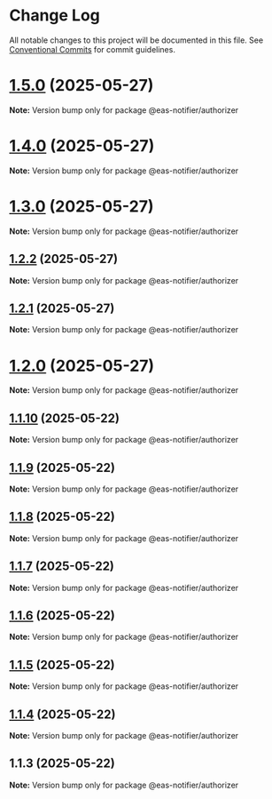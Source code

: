 # Change Log

All notable changes to this project will be documented in this file.
See [Conventional Commits](https://conventionalcommits.org) for commit guidelines.

<a name="1.5.0"></a>

# [1.5.0](https://github.com/luke-h1/eas-slack-notifier/compare/v1.4.0...v1.5.0) (2025-05-27)

**Note:** Version bump only for package @eas-notifier/authorizer

<a name="1.4.0"></a>

# [1.4.0](https://github.com/luke-h1/eas-slack-notifier/compare/v1.3.0...v1.4.0) (2025-05-27)

**Note:** Version bump only for package @eas-notifier/authorizer

<a name="1.3.0"></a>

# [1.3.0](https://github.com/luke-h1/eas-slack-notifier/compare/v1.2.2...v1.3.0) (2025-05-27)

**Note:** Version bump only for package @eas-notifier/authorizer

<a name="1.2.2"></a>

## [1.2.2](https://github.com/luke-h1/eas-slack-notifier/compare/v1.2.1...v1.2.2) (2025-05-27)

**Note:** Version bump only for package @eas-notifier/authorizer

<a name="1.2.1"></a>

## [1.2.1](https://github.com/luke-h1/eas-slack-notifier/compare/v1.2.0...v1.2.1) (2025-05-27)

**Note:** Version bump only for package @eas-notifier/authorizer

<a name="1.2.0"></a>

# [1.2.0](https://github.com/luke-h1/eas-slack-notifier/compare/v1.1.10...v1.2.0) (2025-05-27)

**Note:** Version bump only for package @eas-notifier/authorizer

<a name="1.1.10"></a>

## [1.1.10](https://github.com/luke-h1/eas-slack-notifier/compare/v1.1.9...v1.1.10) (2025-05-22)

**Note:** Version bump only for package @eas-notifier/authorizer

<a name="1.1.9"></a>

## [1.1.9](https://github.com/luke-h1/eas-slack-notifier/compare/v1.1.8...v1.1.9) (2025-05-22)

**Note:** Version bump only for package @eas-notifier/authorizer

<a name="1.1.8"></a>

## [1.1.8](https://github.com/luke-h1/eas-slack-notifier/compare/v1.1.7...v1.1.8) (2025-05-22)

**Note:** Version bump only for package @eas-notifier/authorizer

<a name="1.1.7"></a>

## [1.1.7](https://github.com/luke-h1/eas-slack-notifier/compare/v1.1.6...v1.1.7) (2025-05-22)

**Note:** Version bump only for package @eas-notifier/authorizer

<a name="1.1.6"></a>

## [1.1.6](https://github.com/luke-h1/eas-slack-notifier/compare/v1.1.5...v1.1.6) (2025-05-22)

**Note:** Version bump only for package @eas-notifier/authorizer

<a name="1.1.5"></a>

## [1.1.5](https://github.com/luke-h1/eas-slack-notifier/compare/v1.1.4...v1.1.5) (2025-05-22)

**Note:** Version bump only for package @eas-notifier/authorizer

<a name="1.1.4"></a>

## [1.1.4](https://github.com/luke-h1/eas-slack-notifier/compare/v1.1.3...v1.1.4) (2025-05-22)

**Note:** Version bump only for package @eas-notifier/authorizer

<a name="1.1.3"></a>

## 1.1.3 (2025-05-22)

**Note:** Version bump only for package @eas-notifier/authorizer
